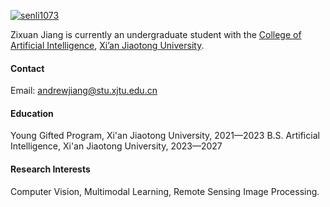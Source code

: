 

[![senli1073](https://img.shields.io/badge/AnXMuy-github-blue?logo=github)](https://github.com/AnXMuy)

Zixuan Jiang is currently an undergraduate student with the [College of Artificial Intelligence](http://www.aiar.xjtu.edu.cn/), [Xi’an Jiaotong University](https://www.xjtu.edu.cn/).
#### Contact

Email: andrewjiang@stu.xjtu.edu.cn

#### Education
Young Gifted Program, Xi'an Jiaotong University, 2021—2023
B.S. Artificial Intelligence, Xi'an Jiaotong University, 2023—2027

#### Research Interests
Computer Vision, Multimodal Learning, Remote Sensing Image Processing.

